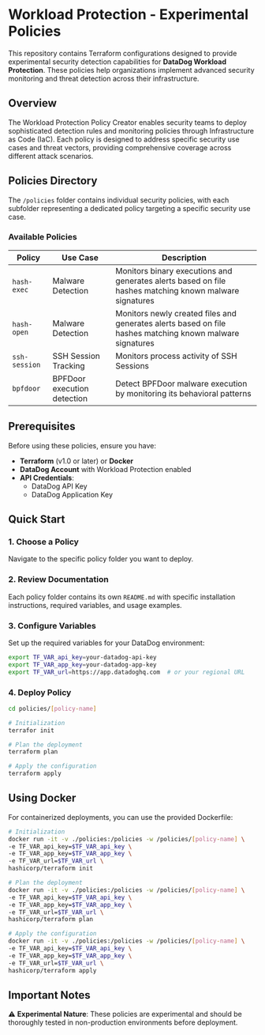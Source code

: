 # Workload Protection - Experimental Policies

This repository contains Terraform configurations designed to provide experimental security detection capabilities for **DataDog Workload Protection**. These policies help organizations implement advanced security monitoring and threat detection across their infrastructure.

## Overview

The Workload Protection Policy Creator enables security teams to deploy sophisticated detection rules and monitoring policies through Infrastructure as Code (IaC). Each policy is designed to address specific security use cases and threat vectors, providing comprehensive coverage across different attack scenarios.

## Policies Directory

The `/policies` folder contains individual security policies, with each subfolder representing a dedicated policy targeting a specific security use case.

### Available Policies

| Policy | Use Case | Description |
|--------|----------|-------------|
| `hash-exec` | Malware Detection | Monitors binary executions and generates alerts based on file hashes matching known malware signatures |
| `hash-open` | Malware Detection | Monitors newly created files and generates alerts based on file hashes matching known malware signatures |
| `ssh-session` | SSH Session Tracking | Monitors process activity of SSH Sessions |
| `bpfdoor` | BPFDoor execution detection | Detect BPFDoor malware execution by monitoring its behavioral patterns |

## Prerequisites

Before using these policies, ensure you have:

- **Terraform** (v1.0 or later) or **Docker**
- **DataDog Account** with Workload Protection enabled
- **API Credentials**:
  - DataDog API Key
  - DataDog Application Key

## Quick Start

### 1. Choose a Policy

Navigate to the specific policy folder you want to deploy.

### 2. Review Documentation

Each policy folder contains its own `README.md` with specific installation instructions, required variables, and usage examples.

### 3. Configure Variables

Set up the required variables for your DataDog environment:

```bash
export TF_VAR_api_key=your-datadog-api-key
export TF_VAR_app_key=your-datadog-app-key
export TF_VAR_url=https://app.datadoghq.com  # or your regional URL
```

### 4. Deploy Policy

```bash
cd policies/[policy-name]

# Initialization
terrafor init

# Plan the deployment
terraform plan

# Apply the configuration
terraform apply
```

## Using Docker

For containerized deployments, you can use the provided Dockerfile:

```bash
# Initialization
docker run -it -v ./policies:/policies -w /policies/[policy-name] \
-e TF_VAR_api_key=$TF_VAR_api_key \
-e TF_VAR_app_key=$TF_VAR_app_key \
-e TF_VAR_url=$TF_VAR_url \
hashicorp/terraform init

# Plan the deployment
docker run -it -v ./policies:/policies -w /policies/[policy-name] \
-e TF_VAR_api_key=$TF_VAR_api_key \
-e TF_VAR_app_key=$TF_VAR_app_key \
-e TF_VAR_url=$TF_VAR_url \
hashicorp/terraform plan

# Apply the configuration
docker run -it -v ./policies:/policies -w /policies/[policy-name] \
-e TF_VAR_api_key=$TF_VAR_api_key \
-e TF_VAR_app_key=$TF_VAR_app_key \
-e TF_VAR_url=$TF_VAR_url \
hashicorp/terraform apply
```

## Important Notes

⚠️ **Experimental Nature**: These policies are experimental and should be thoroughly tested in non-production environments before deployment.
